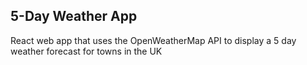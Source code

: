 ## 5-Day Weather App

React web app that uses the OpenWeatherMap API to display a 5 day weather forecast for towns in the UK
